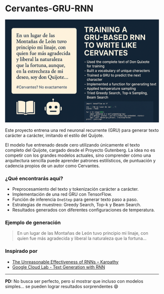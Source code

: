 # Cervantes-GRU-RNN

![alt text](4484bea0-d07c-4458-a5fc-8592fdb410d9.png)

Este proyecto entrena una red neuronal recurrente (GRU) para generar texto carácter a carácter, imitando el estilo del Quijote.

El modelo fue entrenado desde cero utilizando únicamente el texto completo del Quijote, cargado desde el Proyecto Gutenberg. La idea no es competir con los grandes modelos actuales, sino comprender cómo una arquitectura sencilla puede aprender patrones estilísticos, de puntuación y cadencia propios de un autor como Cervantes.

### ¿Qué encontrarás aquí?

- Preprocesamiento del texto y tokenización carácter a carácter.
- Implementación de una red GRU con TensorFlow.
- Función de inferencia `OneStep` para generar texto paso a paso.
- Estrategias de muestreo: Greedy Search, Top-k y Beam Search.
- Resultados generados con diferentes configuraciones de temperatura.

### Ejemplo de generación

> En un lugar de las Montañas de León tuvo principio mi linaje, con quien fue más agradecida y liberal la naturaleza que la fortuna...

### Inspirado por

- [The Unreasonable Effectiveness of RNNs – Karpathy](https://karpathy.github.io/2015/05/21/rnn-effectiveness/)  
- [Google Cloud Lab - Text Generation with RNN](https://www.cloudskillsboost.google/course_templates/543)

---

**PD:** No busca ser perfecto, pero sí mostrar que incluso con modelos simples… se pueden lograr resultados sorprendentes 😄
